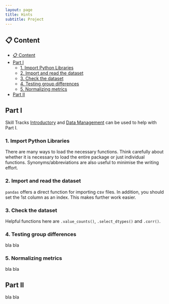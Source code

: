 ```yaml
---
layout: page
title: Hints
subtitle: Project
---
```


## 📋 Content
- [📋 Content](#-content)
- [Part I](#part-i)
  - [1. Import Python Libraries](#1-import-python-libraries)
  - [2. Import and read the dataset](#2-import-and-read-the-dataset)
  - [3. Check the dataset](#3-check-the-dataset)
  - [4. Testing group differences](#4-testing-group-differences)
  - [5. Normalizing metrics](#5-normalizing-metrics)
- [Part II](#part-ii)


## Part I
Skill Tracks [Introductory](../python_basics.md) and [Data Management](./data_management.md) can be used to help with Part I.

### 1. Import Python Libraries
There are many ways to load the necessary functions. Think carefully about whether it is necessary to load the entire package or just individual functions. Synonyms/abbreviations are also useful to minimise the writing effort.

### 2. Import and read the dataset
`pandas` offers a direct function for importing csv files. In addition, you should set the 1st column as an index. This makes further work easier.

### 3. Check the dataset
Helpful functions here are `.value_counts()`, `.select_dtypes()` and `.corr()`.

### 4. Testing group differences
bla bla

### 5. Normalizing metrics
bla bla

## Part II
bla bla